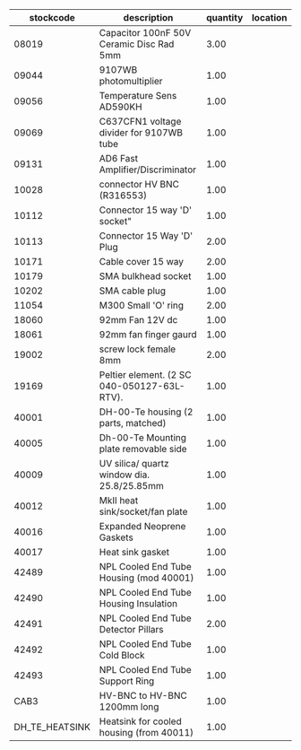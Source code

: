 |stockcode|description|quantity|location|
|---------|-----------|--------|--------|
|08019|Capacitor 100nF 50V Ceramic Disc Rad 5mm|3.00||
|09044|9107WB photomultiplier|1.00||
|09056|Temperature Sens AD590KH|1.00||
|09069|C637CFN1 voltage divider for 9107WB tube|1.00||
|09131|AD6 Fast Amplifier/Discriminator|1.00||
|10028|connector HV BNC (R316553)|1.00||
|10112|Connector 15 way 'D' socket"|1.00||
|10113|Connector 15 Way 'D' Plug|2.00||
|10171|Cable cover 15 way|2.00||
|10179|SMA bulkhead socket|1.00||
|10202|SMA cable plug|1.00||
|11054|M300 Small 'O' ring|2.00||
|18060|92mm Fan 12V dc|1.00||
|18061|92mm fan finger gaurd|1.00||
|19002|screw lock female 8mm|2.00||
|19169|Peltier element. (2 SC 040-050127-63L-RTV).|1.00||
|40001|DH-00-Te housing (2 parts, matched)|1.00||
|40005|Dh-00-Te Mounting plate removable side|1.00||
|40009|UV silica/ quartz window dia. 25.8/25.85mm|1.00||
|40012|MkII heat sink/socket/fan plate|1.00||
|40016|Expanded Neoprene Gaskets|1.00||
|40017|Heat sink gasket|1.00||
|42489|NPL Cooled End Tube Housing (mod 40001)|1.00||
|42490|NPL Cooled End Tube Housing Insulation|1.00||
|42491|NPL Cooled End Tube Detector Pillars|2.00||
|42492|NPL Cooled End Tube Cold Block|1.00||
|42493|NPL Cooled End Tube Support Ring|1.00||
|CAB3|HV-BNC to HV-BNC 1200mm long|1.00||
|DH_TE_HEATSINK|Heatsink for cooled housing (from 40011)|1.00||

